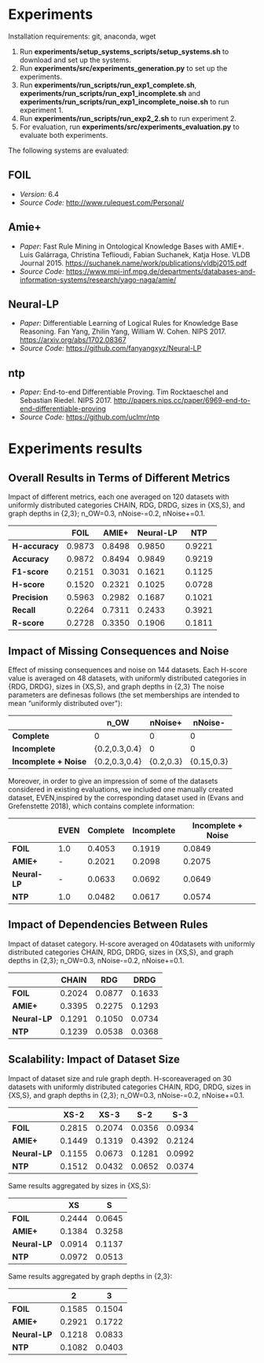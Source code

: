 # Experiments

Installation requirements: git, anaconda, wget
1. Run **experiments/setup_systems_scripts/setup_systems.sh** to download and set up the systems.
2. Run **experiments/src/experiments_generation.py** to set up the experiments.
3. Run **experiments/run_scripts/run_exp1_complete.sh**, **experiments/run_scripts/run_exp1_incomplete.sh** and **experiments/run_scripts/run_exp1_incomplete_noise.sh** to run experiment 1.
4. Run **experiments/run_scripts/run_exp2_2.sh** to run experiment 2.
4. For evaluation, run **experiments/src/experiments_evaluation.py** to evaluate both experiments.

The following systems are evaluated:

## FOIL

* *Version:* 6.4
* *Source Code:* <http://www.rulequest.com/Personal/>
 
## Amie+
* *Paper:* 
Fast Rule Mining in Ontological Knowledge Bases with AMIE+.
Luis Galárraga, Christina Teflioudi, Fabian Suchanek, Katja Hose.
VLDB Journal 2015. 
<https://suchanek.name/work/publications/vldbj2015.pdf>
* *Source Code:* <https://www.mpi-inf.mpg.de/departments/databases-and-information-systems/research/yago-naga/amie/>

## Neural-LP

* *Paper:* 
Differentiable Learning of Logical Rules for Knowledge Base Reasoning. 
Fan Yang, Zhilin Yang, William W. Cohen. 
NIPS 2017.
<https://arxiv.org/abs/1702.08367>
* *Source Code:*
<https://github.com/fanyangxyz/Neural-LP>

## ntp

* *Paper:*
End-to-end Differentiable Proving. 
Tim Rocktaeschel and Sebastian Riedel. 
NIPS 2017. 
<http://papers.nips.cc/paper/6969-end-to-end-differentiable-proving>
* *Source Code:*
<https://github.com/uclmr/ntp>

<!--## neural-theorem-proving (not sure anymore if we should test that)

* *Paper:*
Logical Rule Induction and Theory Learning Using Neural Theorem Proving.
Andres Campero, Aldo Pareja, Tim Klinger, Josh Tenenbaum, and Sebastian Riedel.
<https://arxiv.org/abs/1809.02193>
* *Source Code:*
<https://git.ng.bluemix.net/MIT-IBM-Watson-AI-Lab/AI-Algorithms/inducing-probabilistic-programs/neural-theorem-proving>-->



# Experiments results

## Overall Results in Terms of Different Metrics
Impact of different metrics, each one averaged on 120 datasets with uniformly distributed categories CHAIN, RDG, DRDG, sizes in {XS,S}, and graph depths in {2,3}; n_OW=0.3, nNoise-=0.2, nNoise+=0.1.

|| FOIL | AMIE+ | Neural-LP | NTP |
| --- | --- | ---  | --- | --- | 
| **H-accuracy** | 0.9873 | 0.8498 | 0.9850 |0.9221 |
|    **Accuracy** | 0.9872  | 0.8494 | 0.9849   | 0.9219|
 |   **F1-score** |  0.2151 | 0.3031 |  0.1621 | 0.1125 |
  |  **H-score** | 0.1520 | 0.2321 | 0.1025 | 0.0728 |
 |   **Precision** | 0.5963 | 0.2982 | 0.1687 | 0.1021 | %($s_c$) 
 |   **Recall** | 0.2264  | 0.7311  | 0.2433 | 0.3921 |
 |   **R-score** | 0.2728  | 0.3350  | 0.1906 | 0.1811 |

## Impact of Missing Consequences and Noise
Effect of missing consequences and noise on 144 datasets. Each H-score value is averaged on 48 datasets, with uniformly distributed categories in {RDG, DRDG}, sizes in {XS,S}, and graph depths in {2,3}
The  noise  parameters  are  definesas follows (the  set  memberships  are  intended  to  mean  “uniformly  distributed over"):

|                        |  n_OW       |  nNoise+ |  nNoise-   | 
| ---                    |  ---        |  ---     | ---        | 
| **Complete**           |    0        |    0     |     0      | 
| **Incomplete**         |{0.2,0.3,0.4}| 0        |  0         |
| **Incomplete + Noise** |{0.2,0.3,0.4}| {0.2,0.3}| {0.15,0.3} | 

Moreover, in order to give an impression  of  some  of  the  datasets  considered  in  existing  evaluations,  we  included  one  manually  created  dataset,  EVEN,inspired  by  the  corresponding  dataset  used  in  (Evans  and Grefenstette 2018), which contains complete information:

|| EVEN |  Complete | Incomplete | Incomplete + Noise | 
| --- | --- | ---  | --- | --- | 
| **FOIL**     | 1.0  | 0.4053  | 0.1919  | 0.0849  |
| **AMIE+**    | -    |  0.2021 |  0.2098 |  0.2075 |
| **Neural-LP**|  -   | 0.0633  | 0.0692  | 0.0649  |
| **NTP**      | 1.0  | 0.0482  | 0.0617  | 0.0574  |

## Impact of Dependencies Between Rules
Impact of dataset category. H-score averaged on 40datasets with uniformly distributed categories CHAIN, RDG, DRDG, sizes in {XS,S}, and graph depths in {2,3}; n_OW=0.3, nNoise-=0.2, nNoise+=0.1.

||CHAIN |  RDG | DRDG  |
| --- | --- | ---  | --- |
| **FOIL** | 0.2024 | 0.0877 | 0.1633     |
| **AMIE+** |  0.3395 | 0.2275 | 0.1293 |
| **Neural-LP**  |  0.1291 | 0.1050 | 0.0734 |
| **NTP**  | 0.1239 | 0.0538 | 0.0368   |

## Scalability: Impact of Dataset Size
Impact of dataset size and rule graph depth. H-scoreaveraged on 30 datasets with uniformly distributed categories CHAIN, RDG, DRDG, sizes in {XS,S}, and graph depths in {2,3}; n_OW=0.3, nNoise-=0.2, nNoise+=0.1.

|| XS-2 |  XS-3 | S-2 | S-3  |
| --- | --- | ---  | --- | --- | 
| **FOIL**  | 0.2815 | 0.2074 | 0.0356 | 0.0934 |
| **AMIE+**  | 0.1449 | 0.1319 | 0.4392 | 0.2124 |
| **Neural-LP**   | 0.1155 | 0.0673 | 0.1281 | 0.0992 |
| **NTP** | 0.1512 | 0.0432 | 0.0652 | 0.0374|

Same results aggregated by sizes in {XS,S}:

|| XS | S   |
| --- | --- | --- | 
| **FOIL**  | 0.2444 | 0.0645 |
| **AMIE+**  | 0.1384 | 0.3258 |
| **Neural-LP**   | 0.0914 | 0.1137 |
| **NTP** | 0.0972 | 0.0513 |

Same results aggregated by graph depths in {2,3}:

|| 2 | 3   |
| --- | --- | --- | 
| **FOIL**  | 0.1585 | 0.1504 |
| **AMIE+**  | 0.2921 | 0.1722 |
| **Neural-LP**   | 0.1218 | 0.0833 |
| **NTP** | 0.1082 | 0.0403 |
